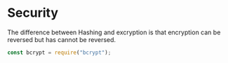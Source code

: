 # Security

The difference between Hashing and excryption is that encryption can be reversed but has cannot be reversed.

```js
const bcrypt = require("bcrypt");
```
